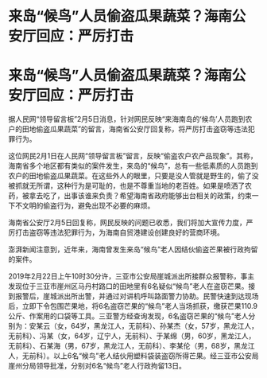 # 来岛“候鸟”人员偷盗瓜果蔬菜？海南公安厅回应：严厉打击

# 来岛“候鸟”人员偷盗瓜果蔬菜？海南公安厅回应：严厉打击

据人民网“领导留言板”2月5日消息，针对网民反映“来海南岛的‘候鸟’人员跑到农户的田地偷盗瓜果蔬菜”的留言，海南省公安厅回复称，将严厉打击盗窃等违法犯罪行为。

这位网民2月1日在人民网“领导留言板”留言，反映“偷盗农户农产品现象”。其称，海南省多个地区都有类似的案件发生，来岛的“候鸟”，总有一些低素质的人员跑到农户的田地偷盗瓜果蔬菜。在这些外人的眼里，只要是没人管就是野生的，偷了没被抓就无所谓，这种行为是可耻的，也是不尊重当地的老百姓。如果是喷洒了农药，被拿去吃了，出事该谁来负责？希望海南省政府能够出台相关的政策，约束一下不文明的偷盗行为，避免出现不必要的麻烦。

海南省公安厅2月5日回复称，网民反映的问题已收悉，我们将加大宣传力度，严厉打击盗窃等违法犯罪行为，为海南自贸港建设创建良好的营商环境。

澎湃新闻注意到，近年来，海南曾发生来岛“候鸟”老人因结伙偷盗芒果被行政拘留的案件。

2019年2月22日上午10时30分许，三亚市公安局崖城派出所接群众报警称，事主发现位于三亚市崖州区马丹村路口的田地里有6名疑似“候鸟”老人在盗窃芒果。接到报警后，崖城派出所出警，并通过对讲机呼叫路面警力协助。民警快速到达现场后，立即下令包围芒果地，将6名盗窃芒果的“候鸟”老人当场抓获，缴获芒果110.9公斤、作案用的口袋等工具。三亚警方经查询发现，6名盗窃芒果的“候鸟”老人分别为：安某云（女，64岁，黑龙江人，无前科）、孙某杰（女，57岁，黑龙江人，无前科）、冯某（女，64岁，辽宁人，无前科）、于某绵（男，60岁，黑龙江人，无前科）、石某海（男，67岁，黑龙江人，无前科）、李某伦（男，68岁，黑龙江人，无前科）。以上6名“候鸟”老人结伙用塑料袋装盗窃所得芒果。经三亚市公安局崖州分局领导批准，分别对6名“候鸟”老人行政拘留13日。


